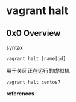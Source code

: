# vagrant halt

## 0x0 Overview

syntax

```
vagrant halt [name|id]
```

用于关闭正在运行的虚拟机

```
vagrant halt centos7
```

**references**

[^1]:https://developer.hashicorp.com/vagrant/docs/cli/halt